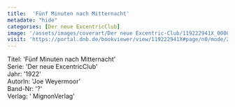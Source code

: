 ```yaml
---
title:  'Fünf Minuten nach Mitternacht'
metadate: "hide"
categories: [Der neue ExcentricClub]
image: '/assets/images/coverart/Der neue Excentric-Club/119222941X_00000010.jpg'
visit: 'https://portal.dnb.de/bookviewer/view/119222941X#page/n0/mode/2up'
---
```

Titel: 'Fünf Minuten nach Mitternacht' <br>
Serie: 'Der neue ExcentricClub' <br>
Jahr: '1922' <br>
AutorIn: 'Joe Weyermoor' <br>
Band-Nr: '?' <br>
Verlag: ' MignonVerlag'